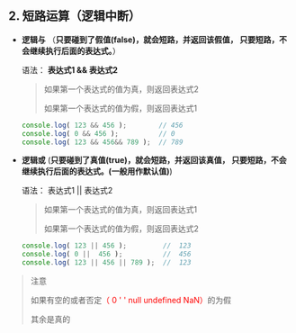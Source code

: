 ## 2. 短路运算（逻辑中断）

- **逻辑与** （**只要碰到了假值(false)，就会短路，并返回该假值， 只要短路，不会继续执行后面的表达式。**）

  语法： **表达式1 && 表达式2**

  >如果第一个表达式的值为真，则返回表达式2
  >
  >如果第一个表达式的值为假，则返回表达式1

  ```js
  console.log( 123 && 456 );        // 456
  console.log( 0 && 456 );          // 0
  console.log( 123 && 456&& 789 );  // 789
  ```

- **逻辑或**  (**只要碰到了真值(true)，就会短路，并返回该真值， 只要短路，不会继续执行后面的表达式。(一般用作默认值)**)

  语法： 表达式1 || 表达式2

  > 如果第一个表达式的值为真，则返回表达式1  
  >
  > 如果第一个表达式的值为假，则返回表达式2 

   ```js
   console.log( 123 || 456 );         //  123
   console.log( 0 ||  456 );          //  456
   console.log( 123 || 456 || 789 );  //  123
   ```

> 注意
>
> 如果有空的或者否定<span style="color:red;">（ 0  ' '  null undefined  NaN）</span>的为假 
>
> 其余是真的 

